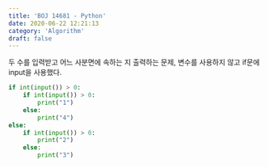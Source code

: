 ```yaml
---
title: 'BOJ 14681 - Python'
date: 2020-06-22 12:21:13
category: 'Algorithm'
draft: false
---
```

두 수를 입력받고 어느 사분면에 속하는 지 출력하는 문제, 변수를 사용하지 않고 if문에 input을 사용했다.
```python
if int(input()) > 0:
    if int(input()) > 0:
        print("1")
    else:
        print("4")
else:
    if int(input()) > 0:
        print("2")
    else:
        print("3")

```